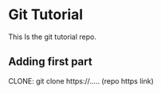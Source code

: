 # Git Tutorial

This Is the git tutorial repo.

## Adding first part
CLONE: git clone https://.....    (repo https link)

